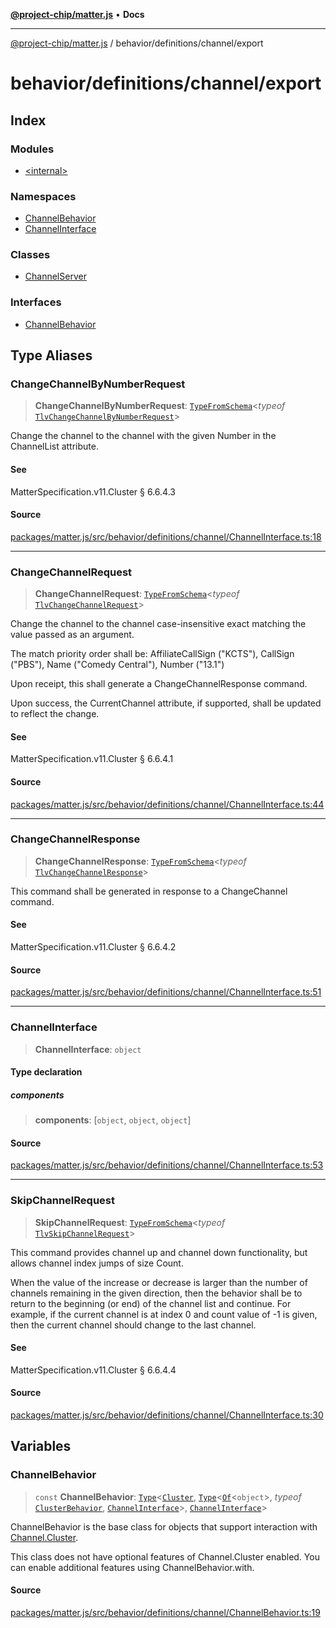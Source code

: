 [**@project-chip/matter.js**](../../../../README.md) • **Docs**

***

[@project-chip/matter.js](../../../../modules.md) / behavior/definitions/channel/export

# behavior/definitions/channel/export

## Index

### Modules

- [\<internal\>](-internal-/README.md)

### Namespaces

- [ChannelBehavior](namespaces/ChannelBehavior/README.md)
- [ChannelInterface](namespaces/ChannelInterface/README.md)

### Classes

- [ChannelServer](classes/ChannelServer.md)

### Interfaces

- [ChannelBehavior](interfaces/ChannelBehavior.md)

## Type Aliases

### ChangeChannelByNumberRequest

> **ChangeChannelByNumberRequest**: [`TypeFromSchema`](../../../../tlv/export/README.md#typefromschemas)\<*typeof* [`TlvChangeChannelByNumberRequest`](../../../../cluster/export/namespaces/Channel/README.md#tlvchangechannelbynumberrequest)\>

Change the channel to the channel with the given Number in the ChannelList attribute.

#### See

MatterSpecification.v11.Cluster § 6.6.4.3

#### Source

[packages/matter.js/src/behavior/definitions/channel/ChannelInterface.ts:18](https://github.com/project-chip/matter.js/blob/7a8cbb56b87d4ccf34bec5a9a95ab40a1711324f/packages/matter.js/src/behavior/definitions/channel/ChannelInterface.ts#L18)

***

### ChangeChannelRequest

> **ChangeChannelRequest**: [`TypeFromSchema`](../../../../tlv/export/README.md#typefromschemas)\<*typeof* [`TlvChangeChannelRequest`](../../../../cluster/export/namespaces/Channel/README.md#tlvchangechannelrequest)\>

Change the channel to the channel case-insensitive exact matching the value passed as an argument.

The match priority order shall be: AffiliateCallSign ("KCTS"), CallSign ("PBS"), Name ("Comedy Central"), Number
("13.1")

Upon receipt, this shall generate a ChangeChannelResponse command.

Upon success, the CurrentChannel attribute, if supported, shall be updated to reflect the change.

#### See

MatterSpecification.v11.Cluster § 6.6.4.1

#### Source

[packages/matter.js/src/behavior/definitions/channel/ChannelInterface.ts:44](https://github.com/project-chip/matter.js/blob/7a8cbb56b87d4ccf34bec5a9a95ab40a1711324f/packages/matter.js/src/behavior/definitions/channel/ChannelInterface.ts#L44)

***

### ChangeChannelResponse

> **ChangeChannelResponse**: [`TypeFromSchema`](../../../../tlv/export/README.md#typefromschemas)\<*typeof* [`TlvChangeChannelResponse`](../../../../cluster/export/namespaces/Channel/README.md#tlvchangechannelresponse)\>

This command shall be generated in response to a ChangeChannel command.

#### See

MatterSpecification.v11.Cluster § 6.6.4.2

#### Source

[packages/matter.js/src/behavior/definitions/channel/ChannelInterface.ts:51](https://github.com/project-chip/matter.js/blob/7a8cbb56b87d4ccf34bec5a9a95ab40a1711324f/packages/matter.js/src/behavior/definitions/channel/ChannelInterface.ts#L51)

***

### ChannelInterface

> **ChannelInterface**: `object`

#### Type declaration

##### components

> **components**: [`object`, `object`, `object`]

#### Source

[packages/matter.js/src/behavior/definitions/channel/ChannelInterface.ts:53](https://github.com/project-chip/matter.js/blob/7a8cbb56b87d4ccf34bec5a9a95ab40a1711324f/packages/matter.js/src/behavior/definitions/channel/ChannelInterface.ts#L53)

***

### SkipChannelRequest

> **SkipChannelRequest**: [`TypeFromSchema`](../../../../tlv/export/README.md#typefromschemas)\<*typeof* [`TlvSkipChannelRequest`](../../../../cluster/export/namespaces/Channel/README.md#tlvskipchannelrequest)\>

This command provides channel up and channel down functionality, but allows channel index jumps of size Count.

When the value of the increase or decrease is larger than the number of channels remaining in the given direction,
then the behavior shall be to return to the beginning (or end) of the channel list and continue. For example, if the
current channel is at index 0 and count value of -1 is given, then the current channel should change to the last
channel.

#### See

MatterSpecification.v11.Cluster § 6.6.4.4

#### Source

[packages/matter.js/src/behavior/definitions/channel/ChannelInterface.ts:30](https://github.com/project-chip/matter.js/blob/7a8cbb56b87d4ccf34bec5a9a95ab40a1711324f/packages/matter.js/src/behavior/definitions/channel/ChannelInterface.ts#L30)

## Variables

### ChannelBehavior

> `const` **ChannelBehavior**: [`Type`](../../../cluster/export/namespaces/ClusterBehavior/interfaces/Type.md)\<[`Cluster`](../../../../cluster/export/namespaces/Channel/interfaces/Cluster.md), [`Type`](../../../cluster/export/namespaces/ClusterBehavior/interfaces/Type.md)\<[`Of`](../../../../cluster/export/namespaces/ClusterType/interfaces/Of.md)\<`object`\>, *typeof* [`ClusterBehavior`](../../../cluster/export/namespaces/ClusterBehavior/README.md), [`ChannelInterface`](README.md#channelinterface)\>, [`ChannelInterface`](README.md#channelinterface)\>

ChannelBehavior is the base class for objects that support interaction with [Channel.Cluster](../../../../cluster/export/namespaces/Channel/README.md#cluster).

This class does not have optional features of Channel.Cluster enabled. You can enable additional features using
ChannelBehavior.with.

#### Source

[packages/matter.js/src/behavior/definitions/channel/ChannelBehavior.ts:19](https://github.com/project-chip/matter.js/blob/7a8cbb56b87d4ccf34bec5a9a95ab40a1711324f/packages/matter.js/src/behavior/definitions/channel/ChannelBehavior.ts#L19)
